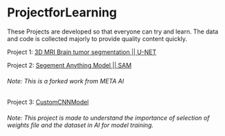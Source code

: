 # ProjectforLearning
These Projects are developed so that everyone can try and learn. The data and code is collected majorly to provide quality content quickly.

Project 1: [3D MRI Brain tumor segmentation || U-NET](https://github.com/PriyojitComputerVision/ProjectforLearning/tree/main/3D%20MRI%20Brain%20tumor%20segmentation%20with%20U-NET)

Project 2: [Segement Anything Model || SAM](https://github.com/PriyojitComputerVision/ProjectforLearning/tree/main/SAMbyMETAAI) 
###### Note: This is a forked work from META AI ######

Project 3: [CustomCNNModel](https://github.com/PriyojitComputerVision/ProjectforLearning/tree/main/CustomCNNModel)
###### Note: This project is made to understand the importance of selection of weights file and the dataset in AI for model training. ######
